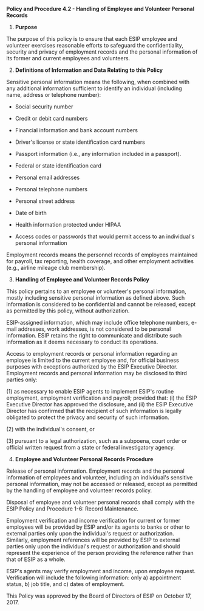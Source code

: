 **Policy and Procedure 4.2 - Handling of Employee and Volunteer Personal
Records**

1)  **Purpose**

The purpose of this policy is to ensure that each ESIP employee and
volunteer exercises reasonable efforts to safeguard the confidentiality,
security and privacy of employment records and the personal information
of its former and current employees and volunteers.

2)  **Definitions of Information and Data Relating to this Policy**

Sensitive personal information means the following, when combined with
any additional information sufficient to identify an individual
(including name, address or telephone number):

-   Social security number

-   Credit or debit card numbers

-   Financial information and bank account numbers

-   Driver\'s license or state identification card numbers

-   Passport information (i.e., any information included in a passport).

-   Federal or state identification card

-   Personal email addresses

-   Personal telephone numbers

-   Personal street address

-   Date of birth

-   Health information protected under HIPAA

-   Access codes or passwords that would permit access to an
    individual\'s personal information

Employment records means the personnel records of employees maintained
for payroll, tax reporting, health coverage, and other employment
activities (e.g., airline mileage club membership).

3)  **Handling of Employee and Volunteer Records Policy**

This policy pertains to an employee or volunteer\'s personal
information, mostly including sensitive personal information as defined
above. Such information is considered to be confidential and cannot be
released, except as permitted by this policy, without authorization.

ESIP-assigned information, which may include office telephone numbers,
e-mail addresses, work addresses, is not considered to be personal
information. ESIP retains the right to communicate and distribute such
information as it deems necessary to conduct its operations.

Access to employment records or personal information regarding an
employee is limited to the current employee and, for official business
purposes with exceptions authorized by the ESIP Executive Director.
Employment records and personal information may be disclosed to third
parties only:

\(1) as necessary to enable ESIP agents to implement ESIP's routine
employment, employment verification and payroll; provided that: (i) the
ESIP Executive Director has approved the disclosure, and (ii) the ESIP
Executive Director has confirmed that the recipient of such information
is legally obligated to protect the privacy and security of such
information.

\(2) with the individual\'s consent, or

\(3) pursuant to a legal authorization, such as a subpoena, court order
or official written request from a state or federal investigatory
agency.

4)  **Employee and Volunteer Personal Records Procedure**

Release of personal information. Employment records and the personal
information of employees and volunteer, including an individual\'s
sensitive personal information, may not be accessed or released, except
as permitted by the handling of employee and volunteer records policy.

Disposal of employee and volunteer personal records shall comply with
the ESIP Policy and Procedure 1-6: Record Maintenance.

Employment verification and income verification for current or former
employees will be provided by ESIP and/or its agents to banks or other
to external parties only upon the individual\'s request or
authorization. Similarly, employment references will be provided by ESIP
to external parties only upon the individual\'s request or authorization
and should represent the experience of the person providing the
reference rather than that of ESIP as a whole.

ESIP's agents may verify employment and income, upon employee request. 
Verification will include the following information: only a) appointment
status, b) job title, and c) dates of employment.

This Policy was approved by the Board of Directors of ESIP on October
17, 2017.
